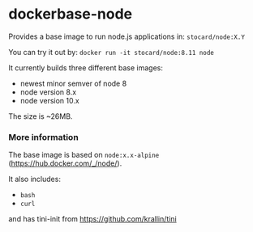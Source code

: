 # dockerbase-node

Provides a base image to run node.js applications in: `stocard/node:X.Y`

You can try it out by: `docker run -it stocard/node:8.11 node`

It currently builds three different base images:

* newest minor semver of node 8
* node version 8.x
* node version 10.x

The size is ~26MB.

### More information

The base image is based on `node:x.x-alpine` (https://hub.docker.com/_/node/).

It also includes:

* `bash`
* `curl`

and has tini-init from https://github.com/krallin/tini

